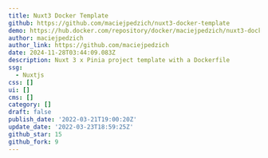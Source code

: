 ```yaml
---
title: Nuxt3 Docker Template
github: https://github.com/maciejpedzich/nuxt3-docker-template
demo: https://hub.docker.com/repository/docker/maciejpedzich/nuxt3-docker-template
author: maciejpedzich
author_link: https://github.com/maciejpedzich
date: 2024-11-28T03:44:09.083Z
description: Nuxt 3 x Pinia project template with a Dockerfile
ssg:
  - Nuxtjs
css: []
ui: []
cms: []
category: []
draft: false
publish_date: '2022-03-21T19:00:20Z'
update_date: '2022-03-23T18:59:25Z'
github_star: 15
github_fork: 9
---
```

